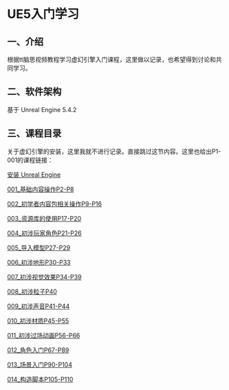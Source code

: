 # UE5入门学习

## 一、介绍

根据tt脑思视频教程学习虚幻引擎入门课程，这里做以记录，也希望得到讨论和共同学习。

## 二、软件架构

基于 Unreal Engine 5.4.2

## 三、课程目录

关于虚幻引擎的安装，这里我就不进行记录。直接跳过这节内容。这里也给出P1-001的课程链接：

[安装 Unreal Engine](https://www.bilibili.com/video/BV1Za4y1s7ti?p=1&vd_source=679da4a6ada04ef4fa874a2db080669b) 

[001_基础内容操作P2-P8](https://github.com/gosaintmrc/unreal-engine-learn/blob/main/课程章节内容/001_基础内容操作/基础内容操作.md)

[002_初学者内容包相关操作P9-P16](https://github.com/gosaintmrc/unreal-engine-learn/blob/main/课程章节内容/002_初学者内容包相关操作/初学者内容包相关操作.md)

[003_资源库的使用P17-P20](https://github.com/gosaintmrc/unreal-engine-learn/blob/main/课程章节内容/003_资源库的使用/资源库的使用.md)

[004_初涉玩家角色P21-P26](https://github.com/gosaintmrc/unreal-engine-learn/blob/main/课程章节内容/004_初涉玩家角色/初涉玩家角色.md)

[005_导入模型P27-P29](https://github.com/gosaintmrc/unreal-engine-learn/blob/main/课程章节内容/005_导入模型/导入模型.md)

[006_初涉地形P30-P33](https://github.com/gosaintmrc/unreal-engine-learn/blob/main/课程章节内容/006_初涉地形/初涉地形.md)

[007_初涉视觉效果P34-P39](https://github.com/gosaintmrc/unreal-engine-learn/blob/main/课程章节内容/007_初涉视觉效果/初涉视觉效果.md)

[008_初涉粒子P40](https://github.com/gosaintmrc/unreal-engine-learn/blob/main/课程章节内容/008_初涉粒子/初涉粒子.md)

[009_初涉声音P41-P44](https://github.com/gosaintmrc/unreal-engine-learn/blob/main/课程章节内容/009_初涉声音/初涉声音.md)

[010_初涉材质P45-P55](https://github.com/gosaintmrc/unreal-engine-learn/blob/main/课程章节内容/006_初涉地形/初涉地形.md)

[011_初涉过场动画P56-P66](https://github.com/gosaintmrc/unreal-engine-learn/blob/main/课程章节内容/006_初涉地形/初涉地形.md)

[012_角色入门P67-P89](https://github.com/gosaintmrc/unreal-engine-learn/blob/main/课程章节内容/006_初涉地形/初涉地形.md)

[013_场景入门P90-P104](https://github.com/gosaintmrc/unreal-engine-learn/blob/main/课程章节内容/006_初涉地形/初涉地形.md)

[014_构造脚本P105-P110](https://github.com/gosaintmrc/unreal-engine-learn/blob/main/课程章节内容/006_初涉地形/初涉地形.md)
